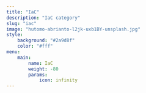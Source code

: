 ```yaml
---
title: "IaC"
description: "IaC category"
slug: "iac"
image: "hutomo-abrianto-l2jk-uxb1BY-unsplash.jpg"
style:
    background: "#2a9d8f"
    color: "#fff"
menu: 
    main:
        name: IaC
        weight: -80
        params:
            icon: infinity
---
```

